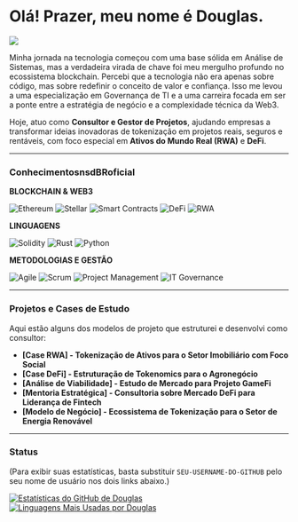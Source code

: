 # Olá! Prazer, meu nome é Douglas.
<a href="https://www.linkedin.com/in/douglasgomesdasilva/" target="_blank"><img src="https://img.shields.io/badge/-LinkedIn-%230077B5?style=for-the-badge&logo=linkedin&logoColor=white" target="_blank"></a>

Minha jornada na tecnologia começou com uma base sólida em Análise de Sistemas, mas a verdadeira virada de chave foi meu mergulho profundo no ecossistema blockchain. Percebi que a tecnologia não era apenas sobre código, mas sobre redefinir o conceito de valor e confiança. Isso me levou a uma especialização em Governança de TI e a uma carreira focada em ser a ponte entre a estratégia de negócio e a complexidade técnica da Web3.

Hoje, atuo como **Consultor e Gestor de Projetos**, ajudando empresas a transformar ideias inovadoras de tokenização em projetos reais, seguros e rentáveis, com foco especial em **Ativos do Mundo Real (RWA)** e **DeFi**.

---
### **Conhecimentos**nsdBRoficial

**BLOCKCHAIN & WEB3**

<img src="https://img.shields.io/badge/Ethereum-3C3C3D?style=for-the-badge&logo=ethereum&logoColor=white" alt="Ethereum"/> <img src="https://img.shields.io/badge/Stellar-000000?style=for-the-badge&logo=stellar&logoColor=white" alt="Stellar"/> <img src="https://img.shields.io/badge/Smart_Contracts-20232A?style=for-the-badge" alt="Smart Contracts"/> <img src="https://img.shields.io/badge/DeFi-613BFF?style=for-the-badge" alt="DeFi"/> <img src="https://img.shields.io/badge/RWA-8A2BE2?style=for-the-badge" alt="RWA"/>

**LINGUAGENS**

<img src="https://img.shields.io/badge/Solidity-%23363636.svg?style=for-the-badge&logo=solidity&logoColor=white" alt="Solidity"/>
<img src="https://img.shields.io/badge/rust-%23000000.svg?style=for-the-badge&logo=rust&logoColor=white" alt="Rust"/>
<img src="https://img.shields.io/badge/python-3670A0?style=for-the-badge&logo=python&logoColor=ffdd54" alt="Python"/>

**METODOLOGIAS E GESTÃO**

<img src="https://img.shields.io/badge/Agile-FF9900?style=for-the-badge" alt="Agile"/> <img src="https://img.shields.io/badge/Scrum-0077B5?style=for-the-badge" alt="Scrum"/> <img src="https://img.shields.io/badge/Project_Management-4B0082?style=for-the-badge" alt="Project Management"/> <img src="https://img.shields.io/badge/IT_Governance-008080?style=for-the-badge" alt="IT Governance"/>

---
### **Projetos e Cases de Estudo**
Aqui estão alguns dos modelos de projeto que estruturei e desenvolvi como consultor:

- **[Case RWA] - Tokenização de Ativos para o Setor Imobiliário com Foco Social**
- **[Case DeFi] - Estruturação de Tokenomics para o Agronegócio**
- **[Análise de Viabilidade] - Estudo de Mercado para Projeto GameFi**
- **[Mentoria Estratégica] - Consultoria sobre Mercado DeFi para Liderança de Fintech**
- **[Modelo de Negócio] - Ecossistema de Tokenização para o Setor de Energia Renovável**

---
### **Status**

(Para exibir suas estatísticas, basta substituir `SEU-USERNAME-DO-GITHUB` pelo seu nome de usuário nos dois links abaixo.)

[![Estatísticas do GitHub de Douglas](https://github-readme-stats.vercel.app/api?username=nsdBRoficial&show_icons=true&theme=vision-friendly-dark)](https://github.com/anuraghazra/github-readme-stats)
[![Linguagens Mais Usadas por Douglas](https://github-readme-stats.vercel.app/api/top-langs/?username=nsdBRoficial&layout=compact&theme=vision-friendly-dark)](https://github.com/anuraghazra/github-readme-stats)